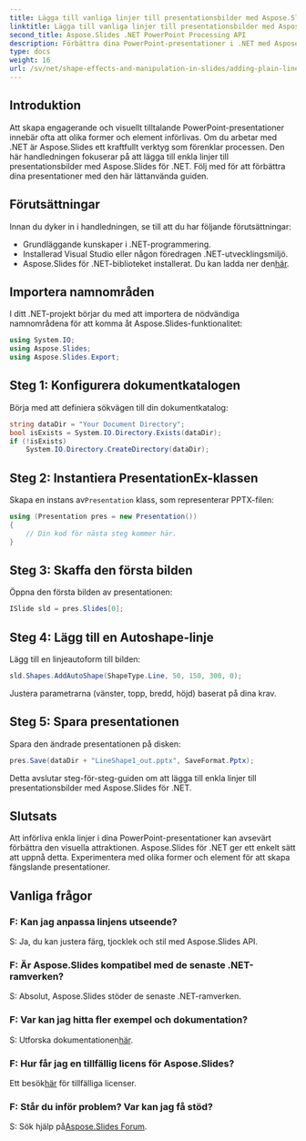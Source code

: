 ```yaml
---
title: Lägga till vanliga linjer till presentationsbilder med Aspose.Slides
linktitle: Lägga till vanliga linjer till presentationsbilder med Aspose.Slides
second_title: Aspose.Slides .NET PowerPoint Processing API
description: Förbättra dina PowerPoint-presentationer i .NET med Aspose.Slides. Följ vår steg-för-steg-guide för att lägga till enkla linjer utan ansträngning.
type: docs
weight: 16
url: /sv/net/shape-effects-and-manipulation-in-slides/adding-plain-lines/
---
```

## Introduktion
Att skapa engagerande och visuellt tilltalande PowerPoint-presentationer innebär ofta att olika former och element införlivas. Om du arbetar med .NET är Aspose.Slides ett kraftfullt verktyg som förenklar processen. Den här handledningen fokuserar på att lägga till enkla linjer till presentationsbilder med Aspose.Slides för .NET. Följ med för att förbättra dina presentationer med den här lättanvända guiden.
## Förutsättningar
Innan du dyker in i handledningen, se till att du har följande förutsättningar:
- Grundläggande kunskaper i .NET-programmering.
- Installerad Visual Studio eller någon föredragen .NET-utvecklingsmiljö.
-  Aspose.Slides för .NET-biblioteket installerat. Du kan ladda ner den[här](https://releases.aspose.com/slides/net/).
## Importera namnområden
I ditt .NET-projekt börjar du med att importera de nödvändiga namnområdena för att komma åt Aspose.Slides-funktionalitet:
```csharp
using System.IO;
using Aspose.Slides;
using Aspose.Slides.Export;
```
## Steg 1: Konfigurera dokumentkatalogen
Börja med att definiera sökvägen till din dokumentkatalog:
```csharp
string dataDir = "Your Document Directory";
bool isExists = System.IO.Directory.Exists(dataDir);
if (!isExists)
    System.IO.Directory.CreateDirectory(dataDir);
```
## Steg 2: Instantiera PresentationEx-klassen
 Skapa en instans av`Presentation` klass, som representerar PPTX-filen:
```csharp
using (Presentation pres = new Presentation())
{
    // Din kod för nästa steg kommer här.
}
```
## Steg 3: Skaffa den första bilden
Öppna den första bilden av presentationen:
```csharp
ISlide sld = pres.Slides[0];
```
## Steg 4: Lägg till en Autoshape-linje
Lägg till en linjeautoform till bilden:
```csharp
sld.Shapes.AddAutoShape(ShapeType.Line, 50, 150, 300, 0);
```
Justera parametrarna (vänster, topp, bredd, höjd) baserat på dina krav.
## Steg 5: Spara presentationen
Spara den ändrade presentationen på disken:
```csharp
pres.Save(dataDir + "LineShape1_out.pptx", SaveFormat.Pptx);
```
Detta avslutar steg-för-steg-guiden om att lägga till enkla linjer till presentationsbilder med Aspose.Slides för .NET.
## Slutsats
Att införliva enkla linjer i dina PowerPoint-presentationer kan avsevärt förbättra den visuella attraktionen. Aspose.Slides för .NET ger ett enkelt sätt att uppnå detta. Experimentera med olika former och element för att skapa fängslande presentationer.
## Vanliga frågor
### F: Kan jag anpassa linjens utseende?
S: Ja, du kan justera färg, tjocklek och stil med Aspose.Slides API.
### F: Är Aspose.Slides kompatibel med de senaste .NET-ramverken?
S: Absolut, Aspose.Slides stöder de senaste .NET-ramverken.
### F: Var kan jag hitta fler exempel och dokumentation?
 S: Utforska dokumentationen[här](https://reference.aspose.com/slides/net/).
### F: Hur får jag en tillfällig licens för Aspose.Slides?
 Ett besök[här](https://purchase.aspose.com/temporary-license/) för tillfälliga licenser.
### F: Står du inför problem? Var kan jag få stöd?
 S: Sök hjälp på[Aspose.Slides Forum](https://forum.aspose.com/c/slides/11).